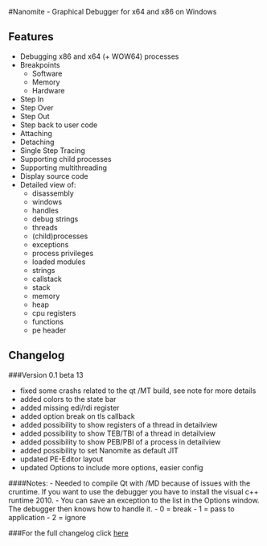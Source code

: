 #Nanomite - Graphical Debugger for x64 and x86 on Windows

## Features
- Debugging x86 and x64 (+ WOW64) processes
- Breakpoints
    - Software
	- Memory
	- Hardware
- Step In
- Step Over
- Step Out
- Step back to user code
- Attaching
- Detaching
- Single Step Tracing
- Supporting child processes
- Supporting multithreading
- Display source code
- Detailed view of:
	- disassembly
	- windows
	- handles
	- debug strings
	- threads
	- (child)processes
	- exceptions
	- process privileges
	- loaded modules
	- strings
	- callstack
	- stack
	- memory
	- heap
	- cpu registers
	- functions
	- pe header

## Changelog
###Version 0.1 beta 13
+ fixed some crashs related to the qt /MT build, see note for more details
+ added colors to the state bar
+ added missing edi/rdi register
+ added option break on tls callback
+ added possibility to show registers of a thread in detailview
+ added possibility to show TEB/TBI of a thread in detailview
+ added possibility to show PEB/PBI of a process in detailview
+ added possibility to set Nanomite as default JIT
+ updated PE-Editor layout
+ updated Options to include more options, easier config 

####Notes:
	- Needed to compile Qt with /MD because of issues with the cruntime. If you want to use the
	  debugger you have to install the visual c++ runtime 2010. 
	- You can save an exception to the list in the Options window. The debugger then knows how to handle it. 
		- 0 = break
		- 1 = pass to application
		- 2 = ignore

###For the full changelog click [here](https://github.com/zer0fl4g/Nanomite/blob/master/changelog.md)